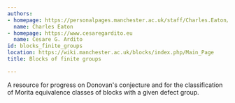 ```yaml
---
authors:
- homepage: https://personalpages.manchester.ac.uk/staff/Charles.Eaton/
  name: Charles Eaton
- homepage: https://www.cesaregardito.eu
  name: Cesare G. Ardito
id: blocks_finite_groups
location: https://wiki.manchester.ac.uk/blocks/index.php/Main_Page
title: Blocks of finite groups

---
```


A resource for progress on Donovan's conjecture and for the classification of Morita equivalence classes of blocks with a given defect group.
